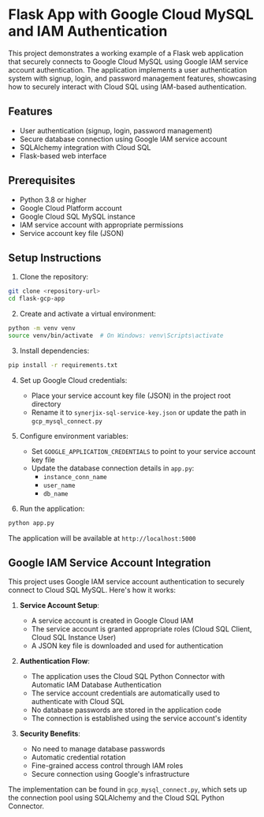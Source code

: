 # Flask App with Google Cloud MySQL and IAM Authentication

This project demonstrates a working example of a Flask web application that securely connects to Google Cloud MySQL using Google IAM service account authentication. The application implements a user authentication system with signup, login, and password management features, showcasing how to securely interact with Cloud SQL using IAM-based authentication.

## Features
- User authentication (signup, login, password management)
- Secure database connection using Google IAM service account
- SQLAlchemy integration with Cloud SQL
- Flask-based web interface

## Prerequisites
- Python 3.8 or higher
- Google Cloud Platform account
- Google Cloud SQL MySQL instance
- IAM service account with appropriate permissions
- Service account key file (JSON)

## Setup Instructions

1. Clone the repository:
```bash
git clone <repository-url>
cd flask-gcp-app
```

2. Create and activate a virtual environment:
```bash
python -m venv venv
source venv/bin/activate  # On Windows: venv\Scripts\activate
```

3. Install dependencies:
```bash
pip install -r requirements.txt
```

4. Set up Google Cloud credentials:
   - Place your service account key file (JSON) in the project root directory
   - Rename it to `synerjix-sql-service-key.json` or update the path in `gcp_mysql_connect.py`

5. Configure environment variables:
   - Set `GOOGLE_APPLICATION_CREDENTIALS` to point to your service account key file
   - Update the database connection details in `app.py`:
     - `instance_conn_name`
     - `user_name`
     - `db_name`

6. Run the application:
```bash
python app.py
```

The application will be available at `http://localhost:5000`

## Google IAM Service Account Integration

This project uses Google IAM service account authentication to securely connect to Cloud SQL MySQL. Here's how it works:

1. **Service Account Setup**:
   - A service account is created in Google Cloud IAM
   - The service account is granted appropriate roles (Cloud SQL Client, Cloud SQL Instance User)
   - A JSON key file is downloaded and used for authentication

2. **Authentication Flow**:
   - The application uses the Cloud SQL Python Connector with Automatic IAM Database Authentication
   - The service account credentials are automatically used to authenticate with Cloud SQL
   - No database passwords are stored in the application code
   - The connection is established using the service account's identity

3. **Security Benefits**:
   - No need to manage database passwords
   - Automatic credential rotation
   - Fine-grained access control through IAM roles
   - Secure connection using Google's infrastructure

The implementation can be found in `gcp_mysql_connect.py`, which sets up the connection pool using SQLAlchemy and the Cloud SQL Python Connector.
